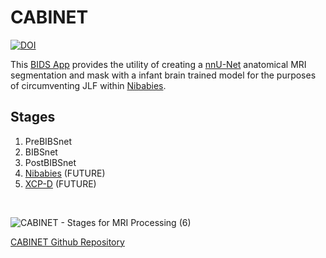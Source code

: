 # CABINET

[![DOI](https://zenodo.org/badge/427489916.svg)](https://zenodo.org/badge/latestdoi/427489916)

This [BIDS App](https://bids-apps.neuroimaging.io/about/) provides the utility of creating a [nnU-Net](https://github.com/MIC-DKFZ/nnUNet) anatomical MRI segmentation and mask with a infant brain trained model for the purposes of circumventing JLF within [Nibabies](https://nibabies.readthedocs.io/en/latest/index.html). 

## Stages

1. PreBIBSnet
2. BIBSnet
3. PostBIBSnet
4. [Nibabies](https://nibabies.readthedocs.io/en/latest/index.html) (FUTURE)
5. [XCP-D](https://xcp-d.readthedocs.io/en/latest/) (FUTURE)

<br />

![CABINET - Stages for MRI Processing (6)](https://user-images.githubusercontent.com/102316699/228313336-f989bb46-4c62-4617-bebc-013c24418da9.png)

[CABINET Github Repository](https://github.com/DCAN-Labs/CABINET)
